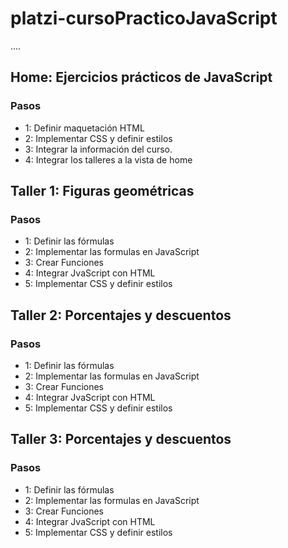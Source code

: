 # platzi-cursoPracticoJavaScript

....

## Home: Ejercicios prácticos de JavaScript

### Pasos

- 1: Definir maquetación HTML
- 2: Implementar CSS y definir estilos
- 3: Integrar la información del curso.
- 4: Integrar los talleres a la vista de home

## Taller 1: Figuras geométricas

### Pasos

- 1: Definir las fórmulas
- 2: Implementar las formulas en JavaScript
- 3: Crear Funciones
- 4: Integrar JvaScript con HTML
- 5: Implementar CSS y definir estilos

## Taller 2: Porcentajes y descuentos

### Pasos

- 1: Definir las fórmulas
- 2: Implementar las formulas en JavaScript
- 3: Crear Funciones
- 4: Integrar JvaScript con HTML
- 5: Implementar CSS y definir estilos

## Taller 3: Porcentajes y descuentos

### Pasos

- 1: Definir las fórmulas
- 2: Implementar las formulas en JavaScript
- 3: Crear Funciones
- 4: Integrar JvaScript con HTML
- 5: Implementar CSS y definir estilos
